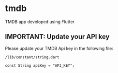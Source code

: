 # tmdb

TMDB app developed using Flutter

## IMPORTANT: Update your API key

Please update your TMDB Api key in the following file:

`/lib/constant/string.dart`

`const String apiKey = "API_KEY";`



